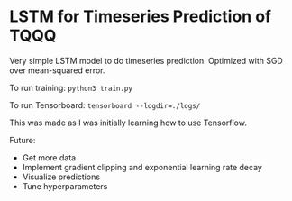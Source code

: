 # LSTM for Timeseries Prediction of TQQQ

Very simple LSTM model to do timeseries prediction. Optimized with SGD over mean-squared error. 

To run training: ``` python3 train.py ```

To run Tensorboard: ``` tensorboard --logdir=./logs/ ``` 

This was made as I was initially learning how to use Tensorflow. 

Future:
  * Get more data
  * Implement gradient clipping and exponential learning rate decay
  * Visualize predictions
  * Tune hyperparameters
